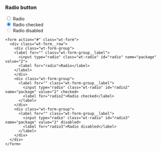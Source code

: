 <div id="Radio">
<h3>Radio button</h3>
<form action="#" class="wt-form">
  <div class="wt-form__row">
    <div class="wt-form-group">
      <label for="" class="wt-form-group__label">
        <input type="radio" class="wt-radio" id="radio" name="package" value="2">
        <label for="radio">Radio</label>
      </label>
    </div>
    <div class="wt-form-group">
      <label for="" class="wt-form-group__label">
        <input type="radio" class="wt-radio" id="radio2" name="package" value="2" checked>
        <label for="radio2">Radio checked</label>
      </label>
    </div>
    <div class="wt-form-group">
      <label for="" class="wt-form-group__label">
        <input type="radio" class="wt-radio" id="radio3" name="package" value="2" disabled>
        <label for="radio3">Radio disabled</label>
      </label>
    </div> 
  </div>
</form>
</div>
</section>


```
<form action="#" class="wt-form">
  <div class="wt-form__row">
    <div class="wt-form-group">
    <label for="" class="wt-form-group__label">
      <input type="radio" class="wt-radio" id="radio" name="package" value="2">
      <label for="radio">Radio</label>
    </label>
    </div>
    <div class="wt-form-group">
      <label for="" class="wt-form-group__label">
        <input type="radio" class="wt-radio" id="radio2" name="package" value="2" checked>
        <label for="radio2">Radio checked</label>
      </label>
    </div>
    <div class="wt-form-group">
      <label for="" class="wt-form-group__label">
        <input type="radio" class="wt-radio" id="radio3" name="package" value="2" disabled>
        <label for="radio3">Radio disabled</label>
      </label>
    </div>
  </div>
</form>
```